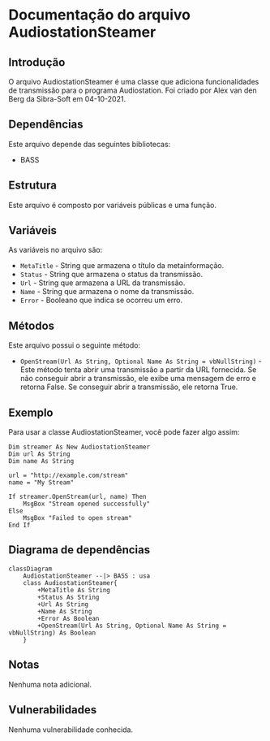 # Documentação do arquivo AudiostationSteamer

## Introdução

O arquivo AudiostationSteamer é uma classe que adiciona funcionalidades de transmissão para o programa Audiostation. Foi criado por Alex van den Berg da Sibra-Soft em 04-10-2021.

## Dependências

Este arquivo depende das seguintes bibliotecas:

- BASS

## Estrutura

Este arquivo é composto por variáveis públicas e uma função.

## Variáveis

As variáveis no arquivo são:

- `MetaTitle` - String que armazena o título da metainformação.
- `Status` - String que armazena o status da transmissão.
- `Url` - String que armazena a URL da transmissão.
- `Name` - String que armazena o nome da transmissão.
- `Error` - Booleano que indica se ocorreu um erro.

## Métodos

Este arquivo possui o seguinte método:

- `OpenStream(Url As String, Optional Name As String = vbNullString)` - Este método tenta abrir uma transmissão a partir da URL fornecida. Se não conseguir abrir a transmissão, ele exibe uma mensagem de erro e retorna False. Se conseguir abrir a transmissão, ele retorna True.

## Exemplo

Para usar a classe AudiostationSteamer, você pode fazer algo assim:

```vba
Dim streamer As New AudiostationSteamer
Dim url As String
Dim name As String

url = "http://example.com/stream"
name = "My Stream"

If streamer.OpenStream(url, name) Then
    MsgBox "Stream opened successfully"
Else
    MsgBox "Failed to open stream"
End If
```

## Diagrama de dependências

```mermaid
classDiagram
    AudiostationSteamer --|> BASS : usa
    class AudiostationSteamer{
        +MetaTitle As String
        +Status As String
        +Url As String
        +Name As String
        +Error As Boolean
        +OpenStream(Url As String, Optional Name As String = vbNullString) As Boolean
    }
```

## Notas

Nenhuma nota adicional.

## Vulnerabilidades

Nenhuma vulnerabilidade conhecida.